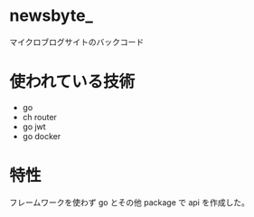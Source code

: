 # newsbyte\_

マイクロブログサイトのバックコード

# 使われている技術

- go
- ch router
- go jwt
- go docker

# 特性

フレームワークを使わず go とその他 package で api を作成した。
